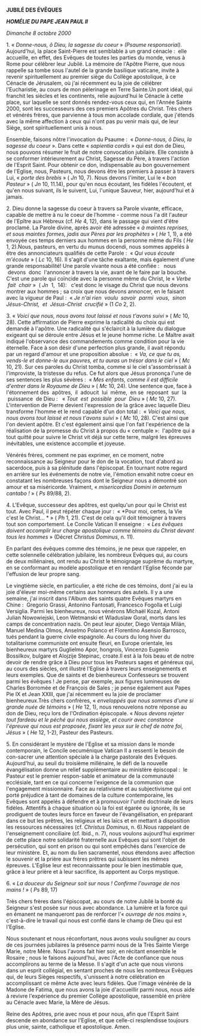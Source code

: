 **JUBILÉ DES ÉVÊQUES**

***HOMÉLIE DU PAPE JEAN PAUL II***

*Dimanche 8 octobre 2000*

1. « *Donne-nous, ô Dieu, la sagesse du coeur* » *(Psaume responsorial).* Aujourd'hui, la place Saint-Pierre est semblable à un grand cénacle :  elle accueille, en effet, des Evêques de toutes les parties du monde, venus à Rome pour célébrer leur Jubilé. La mémoire de l'Apôtre Pierre, que nous rappelle sa tombe sous l'autel de la grande basilique vaticane, invite à revenir spirituellement au premier siège du Collège apostolique, à ce Cénacle de Jérusalem, où j'ai récemment eu la joie de célébrer l'Eucharistie, au cours de mon pèlerinage en Terre Sainte.Un pont idéal, qui franchit les siècles et les continents, relie aujourd'hui le Cénacle à cette place, sur laquelle se sont donnés rendez-vous ceux qui, en l'Année Sainte 2000, sont les successeurs des ces premiers Apôtres du Christ. Très chers et vénérés frères, que parvienne à tous mon accolade cordiale, que j'étends avec la même affection à ceux qui n'ont pas pu venir mais qui, de leur Siège, sont spirituellement unis à nous.

Ensemble, faisons nôtre l'invocation du Psaume :  « *Donne-nous, ô Dieu, la sagesse du coeur* ». Dans cette « *sapientia cordis* » qui est don de Dieu, nous pouvons résumer le fruit de notre convocation jubilaire. Elle consiste à se conformer intérieurement au Christ, Sagesse du Père, à travers l'action de l'Esprit Saint. Pour obtenir ce don, indispensable au bon gouvernement de l'Eglise, nous, Pasteurs, nous devons être les premiers à passer à travers Lui, « *porte des brebis* » ( *Jn* 10, 7). Nous devons l'imiter, Lui le « *bon Pasteur* » ( *Jn* 10, 11.14), pour qu'en nous écoutant, les fidèles l'écoutent, et qu'en nous suivant, ils le suivent, Lui, l'unique Sauveur, hier, aujourd'hui et à jamais.

2. Dieu donne la sagesse du coeur à travers sa Parole vivante, efficace, capable de mettre à nu le coeur de l'homme - comme nous l'a dit l'auteur de l'Epître aux Hébreux (cf. *He* 4, 12), dans le passage qui vient d'être proclamé. La Parole divine, après avoir été adressée « *à maintes reprises, et sous maintes formes, jadis aux Pères par les prophètes* » ( *He* 1, 1), a été envoyée ces temps derniers aux hommes en la personne même du Fils ( *He* 1, 2).Nous, pasteurs, en vertu du munus docendi, nous sommes appelés à être des annonciateurs qualifiés de cette Parole :  « *Qui vous écoute m'écoute* » ( *Lc* 10, 16). Il s'agit d'une tâche exaltante, mais également d'une grande responsabilité! Une parole vivante nous a été confiée :   nous  devons  donc  l'annoncer à travers la vie, avant de le faire par la bouche. C'est une parole qui coïncide avec la personne même du Christ, le « *Verbe  fait  chair* »  ( *Jn*  1,  14):   c'est donc le visage du Christ que nous devons montrer aux hommes ; sa croix que nous devons annoncer, en le faisant avec la vigueur de Paul :  « *Je n'ai rien  voulu  savoir  parmi  vous,  sinon Jésus-Christ,  et  Jésus-Christ  crucifié* » (1 *Co* 2, 2).

3. « *Voici que nous, nous avons tout laissé et nous t'avons suivi* » ( *Mc* 10, 28). Cette affirmation de Pierre exprime la radicalité du choix qui est demandé à l'apôtre. Une radicalité qui s'éclaircit à la lumière du dialogue exigeant qui se déroule entre Jésus et le jeune homme riche. Le Maître avait indiqué l'observance des commandements comme condition pour la vie éternelle. Face à son désir d'une perfection plus grande, il avait répondu par un regard d'amour et une proposition absolue :  « *Va, ce que tu as, vends-le et donne-le aux pauvres, et tu auras un trésor dans le ciel* » ( *Mc* 10, 21). Sur ces paroles du Christ tomba, comme si le ciel s'assombrissait à l'improviste, la tristesse du refus. Ce fut alors que Jésus prononça l'une de ses sentences les plus sévères :  « *Mes enfants, comme il est difficile d'entrer dans le Royaume de Dieu* » ( *Mc* 10, 24). Une sentence que, face à l'étonnement des  apôtres,  il  adoucit  lui  même,  en se  reposant  sur  la  puissance  de Dieu :   « *Tout  est  possible  pour  Dieu* » ( *Mc* 10, 27). L'intervention de Pierre devient l'expression de la grâce avec laquelle Dieu transforme l'homme et le rend capable d'un don total :  « *Voici que nous, nous avons tout laissé et nous t'avons suivi* » ( *Mc* 10, 28). C'est ainsi que l'on devient apôtre. Et c'est également ainsi que l'on fait l'expérience de la réalisation de la promesse du Christ à propos du « centuple »:  l'apôtre qui a tout quitté pour suivre le Christ vit déjà sur cette terre, malgré les épreuves inévitables, une existence accomplie et joyeuse.

Vénérés frères, comment ne pas exprimer, en ce moment, notre reconnaissance au Seigneur pour le don de la vocation, tout d'abord au sacerdoce, puis à sa plénitude dans l'épiscopat. En tournant notre regard en arrière sur les événements de notre vie, l'émotion envahit notre coeur en constatant les nombreuses façons dont le Seigneur nous a démontré son amour et sa miséricorde. Vraiment, « *misericordias Domini in aeternum cantabo !* » ( *Ps* 89/88, 2).

4. L'Evêque, successeur des apôtres, est quelqu'un pour qui le Christ est tout. Avec Paul, il peut répéter chaque jour :  « *Pour moi, certes, la Vie c'est le Christ... * » ( *Ph* 1, 21). C'est de cela qu'il doit témoigner à travers tout son comportement. Le Concile Vatican II enseigne :  « *Les évêques doivent accomplir leur charge apostolique comme témoins du Christ devant tous les hommes* » (Décret *Christus Dominus*, n. 11).

En parlant des évêques comme des témoins, je ne peux que rappeler, en cette solennelle célébration jubilaire, les nombreux Evêques qui, au cours de deux millénaires, ont rendu au Christ le témoignage suprême du martyre, en se conformant au modèle apostolique et en rendant l'Eglise féconde par l'effusion de leur propre sang.

Le vingtième siècle, en particulier, a été riche de ces témoins, dont j'ai eu la joie d'élever moi-même certains aux honneurs des autels. Il y a une semaine, j'ai inscrit dans l'Album des saints quatre Evêques martyrs en Chine :  Gregorio Grassi, Antonino Fantosati, Francesco Fogolla et Luigi Versiglia. Parmi les bienheureux, nous vénérons Michaël Kozal, Antoni Julian Nowowiejski, Leon Wetmanski et Wladuslaw Goral, morts dans les camps de concentration nazis. On peut leur ajouter, Diego Ventaja Milán, Manuel Medina Olmos, Anselmo Polanco et Florentino Asensio Barrosco, tués pendant la guerre civile espagnole. Au cours du long hiver du totalitarisme communiste ont ensuite fleuri, en Europe orientale, les bienheureux martyrs Guglielmo Apor, hongrois, Vincenzo Eugenio Bossilkov, bulgare et Alojzije Stepinac, croate.Il est à la fois beau et de notre devoir de rendre grâce à Dieu pour tous les Pasteurs sages et généreux qui, au cours des siècles, ont illustré l'Eglise à travers leurs enseignements et leurs exemples. Que de saints et de bienheureux Confesseurs se trouvent parmi les évêques ! Je pense, par exemple, aux figures lumineuses de Charles Borromée et de François de Sales ; je pense également aux Papes Pie IX et Jean XXIII, que j'ai récemment eu la joie de proclamer bienheureux.Très chers confrères, « *enveloppés que nous sommes d'une si grande nuée de témoins* » ( *He* 12, 1), nous renouvelons notre réponse au don de Dieu, reçu lors de l'Ordination épiscopale. « *Nous devons rejeter tout fardeau et le péché qui nous assiège, et courir avec constance l'épreuve qui nous est proposée, fixant les yeux sur le chef de notre foi, Jésus* » ( *He* 12, 1-2), Pasteur des Pasteurs.

5. En considérant le mystère de l'Eglise et sa mission dans le monde contemporain, le Concile oecuménique Vatican II a ressenti le besoin de con-sacrer une attention spéciale à la charge pastorale des Evêques. Aujourd'hui, au seuil du troisième millénaire, le défi de la nouvelle évangélisation donne un relief supplémentaire au ministère épiscopal :  le Pasteur est le premier respon-sable et animateur de la communauté ecclésiale, tant en ce qui concerne l'exigence de la communion que l'engagement missionnaire. Face au relativisme et au subjectivisme qui ont porté préjudice à tant de domaines de la culture contemporaine, les Evêques sont appelés à défendre et à promouvoir l'unité doctrinale de leurs fidèles. Attentifs à chaque situation où la foi est égarée ou ignorée, ils se prodiguent de toutes leurs force en faveur de l'évangélisation, en préparant dans ce but les prêtres, les religieux et les laïcs et en mettant à disposition les ressources nécessaires (cf. *Christus Dominus*, n. 6).Nous rappelant de l'enseignement conciliaire (cf. Ibid., n. 7), nous voulons aujourd'hui exprimer de cette place notre solidarité fraternelle aux Evêques qui sont l'objet de persécution, qui sont en prison ou qui sont empêchés dans l'exercice de leur ministère. Et, au nom du lien sacramentel, nous étendons avec affection le souvenir et la prière aux frères prêtres qui subissent les mêmes épreuves. L'Eglise leur est reconnaissante pour le bien inestimable que, grâce à leur prière et à leur sacrifice, ils apportent au Corps mystique.

6. « *La douceur du Seigneur soit sur nous ! Confirme l'ouvrage de nos mains !* » ( *Ps* 89, 17)

Très chers frères dans l'épiscopat, au cours de notre Jubilé la bonté du Seigneur s'est posée sur nous avec abondance. La lumière et la force qui en émanent ne manqueront pas de renforcer l'« *ouvrage de nos mains* », c'est-à-dire le travail qui nous est confié dans le champ de Dieu qui est l'Eglise.

Nous soutenant et nous réconfortant, nous avons voulu souligner au cours de ces journées jubilaires la présence parmi nous de la Très Sainte Vierge Marie, notre Mère. Nous l'avons fait hier soir, en récitant ensemble le Rosaire ; nous le faisons aujourd'hui, avec l'Acte de confiance que nous accomplirons au terme de la Messe. Il s'agit d'un acte que nous vivrons dans un esprit collégial, en sentant proches de nous les nombreux Evêques qui, de leurs Sièges respectifs, s'unissent à notre célébration en accomplissant ce même Acte avec leurs fidèles. Que l'image vénérée de la Madone de Fatima, que nous avons la joie d'accueillir parmi nous, nous aide à revivre l'expérience du premier Collège apostolique, rassemblé en prière au Cénacle avec Marie, la Mère de Jésus.

Reine des Apôtres, prie avec nous et pour nous, afin que l'Esprit Saint descende en abondance sur l'Eglise, et que celle-ci resplendisse toujours plus unie, sainte, catholique et apostolique. Amen.